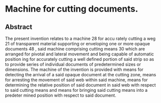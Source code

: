 # Machine for cutting documents.

## Abstract
The present invention relates to a machine 28 for accu rately cutting a weg 21 of transparent material supporting or enveloping one or more opaque documents 48 , said machine comprising cutting means 30 which are arranged for pivotal and lateral movement and being capable of automatic position ing for accurately cutting a well defined portion of said strip so as to provide series of individual documents of predetermined sizes or dimensions. The machine of the invention is provided with means for detecting the arrival of a said opaque document at the cutting zone, means for arresting the movement of said web within said machine, means for determining the relative position of said document in said web with respect to said cutting means and means for bringing said cutting means into a predeter mined position with respect to said document.